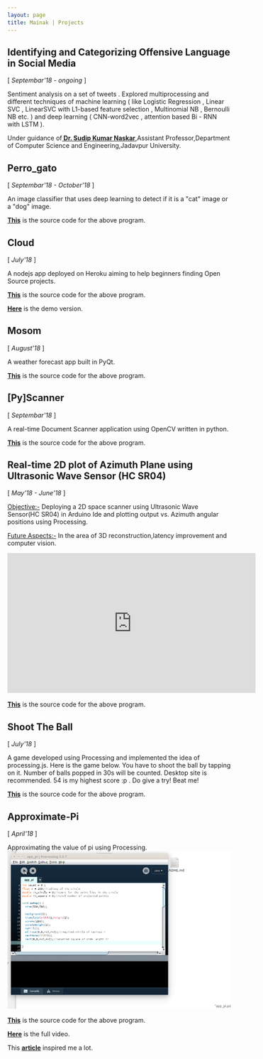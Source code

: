 ```yaml
---
layout: page
title: Mainak | Projects
---
```

## Identifying and Categorizing Offensive Language in Social Media

<p>[ <i>Septembar'18 - ongoing</i> ]</p>

Sentiment analysis on a set of tweets . Explored multiprocessing and different techniques of machine learning ( like Logistic Regression , Linear SVC ,  LinearSVC with L1-based feature selection , Multinomial NB , Bernoulli NB etc. ) and deep learning ( CNN-word2vec , attention based Bi - RNN with LSTM ).

<p>Under guidance of<strong><span style="color:black"><a href="https://sites.google.com/site/sudipnaskar/"> Dr. Sudip Kumar Naskar</a></span></strong>,Assistant Professor,Department of Computer Science and Engineering,Jadavpur University. </p>

## Perro_gato

<p>[ <i>Septembar'18 - October'18</i> ]</p>

An image classifier that uses deep learning to detect if it is a "cat" image or a "dog" image.
<p>
			   	 <strong><span style="color:black"><a href="https://github.com/mpalrocks/Perro_gato">This</a></span></strong> is the source code for the above program.
			</p>

## Cloud

<p>[ <i>July'18</i> ]</p>

A nodejs app deployed on Heroku aiming to help beginners finding Open Source projects.
<p>
			   	 <strong><span style="color:black"><a href="https://github.com/mpalrocks/Cloud">This</a></span></strong> is the source code for the above program.
			</p>
<p>
			   	 <strong><span style="color:black"><a href="https://cloud-mpal.herokuapp.com/">Here</a></span></strong> is the demo version.
			</p>

## Mosom

<p>[ <i>August'18</i> ]</p>

A weather forecast app built in PyQt.
<p>
			   	 <strong><span style="color:black"><a href="https://github.com/mpalrocks/Mosom">This</a></span></strong> is the source code for the above program.
			</p>

## [Py]Scanner

<p>[ <i>Septembar'18</i> ]</p>

A real-time Document Scanner application using OpenCV written in python.
<p>
			   	 <strong><span style="color:black"><a href="https://github.com/mpalrocks/pyScanner">This</a></span></strong> is the source code for the above program.
			</p>

## Real-time 2D plot of Azimuth Plane using Ultrasonic Wave Sensor (HC SR04)

<p>[ <i>May'18 - June'18</i> ]</p>

<p><u>Objective:-</u> Deploying a 2D space scanner using Ultrasonic Wave Sensor(HC SR04) in Arduino Ide and plotting output vs. Azimuth angular positions using Processing.</p>
<p><u>Future Aspects:-</u> In the area of 3D reconstruction,latency improvement and computer vision.</p>
<iframe width="560" height="315" src="https://www.youtube.com/embed/nc9N5fQh0Is" frameborder="0" allow="autoplay; encrypted-media" allowfullscreen></iframe>
<p>
			   	 <strong><span style="color:black"><a href="https://github.com/mpalrocks/Real-time-2D-plot-of-Azimuth-Plane-using-Ultrasonic-Wave-Sensor">This</a></span></strong> is the source code for the above program.
			</p>
<p></p>



## Shoot The Ball

<p>[ <i>July'18</i> ]</p>

A game developed using Processing and implemented the idea of processing.js. Here is the game below. You have to shoot the ball by tapping on it. Number of balls popped in 30s will be counted. Desktop site is recommended. 54 is my highest score :p . Do give a try! Beat me!

<meta charset="utf-8" />
		
<script src="./processing.js"></script>


<canvas id="PopGame" data-processing-sources="PopGame.pde" 
		width="500" height="500">
	
</canvas> 			

<p>
			   	 <strong><span style="color:black"><a href="https://github.com/mpalrocks/Shoot-The-Ball">This</a></span></strong> is the source code for the above program.
			</p>



## Approximate-Pi

<p>[ <i>April'18</i> ]</p>

Approximating the value of pi using Processing.
![Gif](/final_gif.gif)

<p>
			   	 <strong><span style="color:black"><a href="https://github.com/mpalrocks/Approximate-Pi">This</a></span></strong> is the source code for the above program.
			</p>
<p>
			   	 <strong><span style="color:black"><a href="https://www.youtube.com/watch?v=9_CuOAfGl7I">Here</a></span></strong> is the full video.
			</p>            
<p>
			   	This <strong><span style="color:black"><a href="http://www.physics.ohio-state.edu/%7Eorban/math_coding/pi_graphical/index.html">article</a></span></strong> inspired me a lot.
			</p>            


